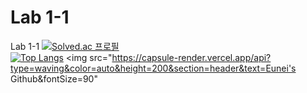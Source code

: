 # Lab 1-1
 Lab 1-1
 [![Solved.ac
프로필](http://mazassumnida.wtf/api/mini/generate_badge?boj=kwoneunei)](https://solved.ac/kwoneunei)<br/>
[![Top Langs](https://github-readme-stats.vercel.app/api/top-langs/?username=kwoneunei&layout=compact)](https://github.com/kwoneunei/github-readme-stats)
<img src="https://capsule-render.vercel.app/api?type=waving&color=auto&height=200&section=header&text=Eunei's Github&fontSize=90" 
